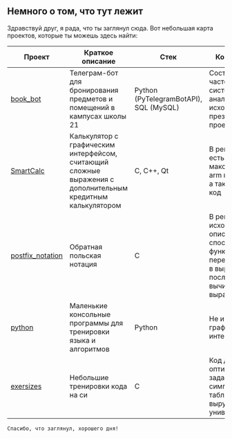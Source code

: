 ## Немного о том, что тут лежит

Здравствуй друг, я рада, что ты заглянул сюда. Вот небольшая карта проектов, которые ты можешь здесь найти:

Проект | Краткое описание | Стек | Комментарий
--------|-----------------|------|-------
[book_bot](https://github.com/cofffecup/book_bot) | Телеграм-бот для бронирования предметов и помещений в кампусах школы 21 | Python (PyTelegramBotAPI), SQL (MySQL) | Состоит из 3х частей: системного анализа, исходного кода и презентации проекта
[SmartCalc](https://github.com/cofffecup/SmartCalc) | Калькулятор с графическим интерфейсом, считающий сложные выражения с дополнительным кредитным калькулятором | C, C++, Qt | В репозитории есть сборки для маков на amd и arm процессорах, а также исходный код
[postfix_notation](https://github.com/cofffecup/postfix_notation) | Обратная польская нотация | C | В репозитории исходный код и описание способа вызова функции перевода строки в выражения и последующего вычисления этого выражения
[python](https://github.com/cofffecup/python) | Маленькие консольные программы для тренировки языка и алгоритмов | Python | Не имеют графического интерфейса
[exersizes](https://github.com/cofffecup/exersizes) | Небольшие тренировки кода на си | С | Код для решения оптимизационных задач с помощью симплексных таблиц не раз выручал меня в универе ;)

`Спасибо, что заглянул, хорошего дня!`

